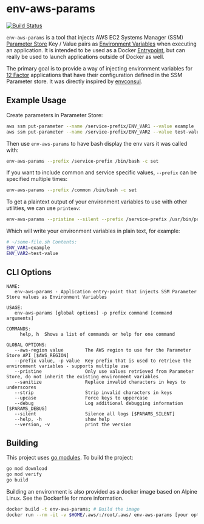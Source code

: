 # env-aws-params

[![Build Status](https://travis-ci.org/gmr/env-aws-params.svg?branch=master)](https://travis-ci.org/gmr/env-aws-params)

``env-aws-params`` is a tool that injects AWS EC2 Systems Manager (SSM)
[Parameter Store](https://docs.aws.amazon.com/systems-manager/latest/userguide/systems-manager-paramstore.html)
Key / Value pairs as [Environment Variables](https://en.wikipedia.org/wiki/Environment_variable)
when executing an application. It is intended to be used as a Docker
[Entrypoint](https://docs.docker.com/engine/reference/builder/#entrypoint),
but can really be used to launch applications outside of Docker as well.

The primary goal is to provide a way of injecting environment variables for
[12 Factor](https://12factor.net) applications that have their configuration defined
in the SSM Parameter store. It was directly inspired by
[envconsul](https://github.com/hashicorp/envconsul).

## Example Usage

Create parameters in Parameter Store:
```bash
aws ssm put-parameter --name /service-prefix/ENV_VAR1 --value example
aws ssm put-parameter --name /service-prefix/ENV_VAR2 --value test-value
```

Then use ``env-aws-params`` to have bash display the env vars it was called with:
```bash
env-aws-params --prefix /service-prefix /bin/bash -c set
```

If you want to include common and service specific values, ``--prefix`` can be specified
multiple times:
```bash
env-aws-params --prefix /common /bin/bash -c set
```

To get a plaintext output of your environment variables to use with other utilities, we can use `printenv`:
```bash
env-aws-params --pristine --silent --prefix /service-prefix /usr/bin/printenv > ~/some-file.sh
```
Which will write your environment variables in plain text, for example:
```bash
# ~/some-file.sh Contents:
ENV_VAR1=example
ENV_VAR2=test-value
```

## CLI Options

```
NAME:
   env-aws-params - Application entry-point that injects SSM Parameter Store values as Environment Variables

USAGE:
   env-aws-params [global options] -p prefix command [command arguments]

COMMANDS:
     help, h  Shows a list of commands or help for one command

GLOBAL OPTIONS:
   --aws-region value        The AWS region to use for the Parameter Store API [$AWS_REGION]
   --prefix value, -p value  Key prefix that is used to retrieve the environment variables - supports multiple use
   --pristine                Only use values retrieved from Parameter Store, do not inherit the existing environment variables
   --sanitize                Replace invalid characters in keys to underscores
   --strip                   Strip invalid characters in keys
   --upcase                  Force keys to uppercase
   --debug                   Log additional debugging information [$PARAMS_DEBUG]
   --silent                  Silence all logs [$PARAMS_SILENT]
   --help, -h                show help
   --version, -v             print the version
```

## Building

This project uses [go modules](https://go.dev/blog/using-go-modules). To build the project:

```bash
go mod download
go mod verify
go build
```

Building an environment is also provided as a docker image based on Alpine Linux. See the Dockerfile for more information.

```bash
docker build -t env-aws-params; # Build the image
docker run --rm -it -v $HOME/.aws/:/root/.aws/ env-aws-params [your options]
```
